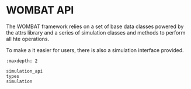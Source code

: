 # WOMBAT API

The WOMBAT framework relies on a set of base data classes powered by the attrs
library and a series of simulation classes and methods to perform all hte operations.

To make a it easier for users, there is also a simulation interface provided.

```{toctree}
:maxdepth: 2

simulation_api
types
simulation
```

